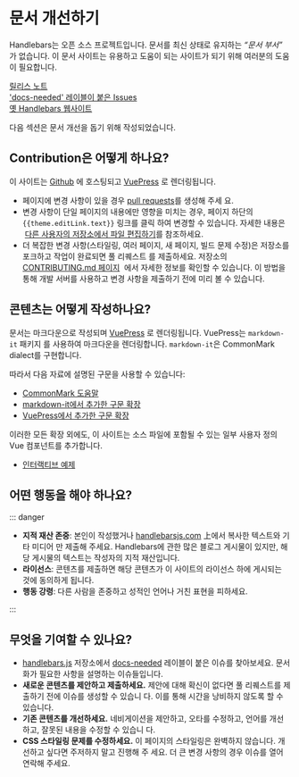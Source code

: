 # 문서 개선하기

<script setup>
import { useData } from 'vitepress';
const { theme } = useData();
</script>

Handlebars는 오픈 소스 프로젝트입니다. 문서를 최신 상태로 유지하는 _“문서 부서”_ 가 없습니다. 이 문서 사이트는 유용하고
도움이 되는 사이트가 되기 위해 여러분의 도움이 필요합니다.

[릴리스 노트](https://github.com/handlebars-lang/handlebars.js/blob/master/release-notes.md)<br>
['docs-needed' 레이블이 붙은 Issues](https://github.com/handlebars-lang/handlebars.js/issues?q=is%3Aopen+is%3Aissue+label%3Adocs-needed)<br>
[옛 Handlebars 웹사이트](https://handlebars-archive.knappi.org)

다음 섹션은 문서 개선을 돕기 위해 작성되었습니다.

## Contribution은 어떻게 하나요?

이 사이트는 [Github](https://github.com/handlebars-lang/docs) 에 호스팅되고 [VuePress](https://v1.vuepress.vuejs.org/)
로 렌더링됩니다.

- 페이지에 변경 사항이 있을 경우 [pull requests](https://help.github.com/en/articles/about-pull-requests)를 생성해 주세
  요.
- 변경 사항이 단일 페이지의 내용에만 영향을 미치는 경우, 페이지 하단의 `{{theme.editLink.text}}` 링크를 클릭 하여 변경할
  수 있습니다. 자세한 내용은
   [다른 사용자의 저장소에서 파일 편집하기](https://help.github.com/en/articles/editing-files-in-another-users-repository)를
  참조하세요.
- 더 복잡한 변경 사항(스타일링, 여러 페이지, 새 페이지, 빌드 문제 수정)은 저장소를 포크하고 작업이 완료되면 풀 리퀘스트
  를 제출하세요. 저장소의 [CONTRIBUTING.md 페이지][contributing-page-in-repo]  에서 자세한 정보를 확인할 수 있습니다. 이
  방법을 통해 개발 서버를 사용하고 변경 사항을 제출하기 전에 미리 볼 수 있습니다.

## 콘텐츠는 어떻게 작성하나요?

문서는 마크다운으로 작성되며 [VuePress](https://v1.vuepress.vuejs.org/) 로 렌더링됩니다. VuePress는 `markdown-it` 패키지
를 사용하여 마크다운을 렌더링합니다. `markdown-it`은 CommonMark dialect를 구현합니다.

따라서 다음 자료에 설명된 구문을 사용할 수 있습니다:

- [CommonMark 도움말](https://commonmark.org/help/)
- [markdown-it에서 추가한 구문 확장](https://github.com/markdown-it/markdown-it#syntax-extensions)
- [VuePress에서 추가한 구문 확장](https://v1.vuepress.vuejs.org/guide/markdown.html)

이러한 모든 확장 외에도, 이 사이트는 소스 파일에 포함될 수 있는 일부 사용자 정의 Vue 컴포넌트를 추가합니다.

- [인터랙티브 예제](interactive-examples.md)

## 어떤 행동을 해야 하나요?

::: danger

- **지적 재산 존중**: 본인이 작성했거나 [handlebarsjs.com](https://handlebarsjs.com) 上에서 복사한 텍스트와 기타 미디어
  만 제출해 주세요. Handlebars에 관한 많은 블로그 게시물이 있지만, 해당 게시물의 텍스트는 작성자의 지적 재산입니다.
- **라이선스**: 콘텐츠를 제출하면 해당 콘텐츠가 이 사이트의 라이선스 하에 게시되는 것에 동의하게 됩니다.
- **행동 강령**: 다른 사람을 존중하고 성적인 언어나 거친 표현을 피하세요.

:::

## 무엇을 기여할 수 있나요?

- [handlebars.js](https://github.com/handlebars-lang/handlebars.js) 저장소에서
  [docs-needed](https://github.com/handlebars-lang/handlebars.js/issues?utf8=%E2%9C%93&q=is%3Aissue+label%3Adocs-needed+)
  레이블이 붙은 이슈를 찾아보세요. 문서화가 필요한 사항을 설명하는 이슈들입니다.
- **새로운 콘텐츠를 제안하고 제출하세요.** 제안에 대해 확신이 없다면 풀 리퀘스트를 제출하기 전에 이슈를 생성할 수 있습니
  다. 이를 통해 시간을 낭비하지 않도록 할 수 있습니다.
- **기존 콘텐츠를 개선하세요.** 네비게이션을 제안하고, 오타를 수정하고, 언어를 개선하고, 잘못된 내용을 수정할 수 있습니
  다.
- **CSS 스타일링 문제를 수정하세요.** 이 페이지의 스타일링은 완벽하지 않습니다. 개선하고 싶다면 주저하지 말고 진행해 주
  세요. 더 큰 변경 사항의 경우 이슈를 열어 연락해 주세요.

[contributing-page-in-repo]: https://github.com/handlebars-lang/docs/blob/master/CONTRIBUTING.md
[all-features-example-raw]: https://raw.githubusercontent.com/handlebars-lang/docs/master/src/examples/all-features.md
